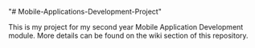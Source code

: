 "# Mobile-Applications-Development-Project" 

This is my project for my second year Mobile Application Development module. More details can be found on the wiki section of this repository.
